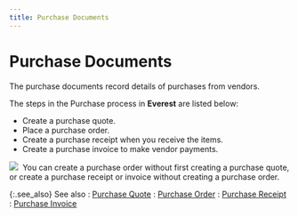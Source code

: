 ```yaml
---
title: Purchase Documents
---
```


# Purchase Documents


The purchase documents record details of purchases from vendors.


The steps in the Purchase process in **Everest**  are listed below:

- Create a purchase  quote.
- Place a purchase  order.
- Create a purchase  receipt when you receive the items.
- Create a purchase  invoice to make vendor payments.



![]({{site.bp_baseurl}}/img/note.gif)  You  can create a purchase order without first creating a purchase quote, or  create a purchase receipt or invoice without creating a purchase order.


{:.see_also}
See also
: [Purchase  Quote]({{site.bp_baseurl}}/docs/sys/purch/purchase_quote_businesss_process_in_everest_content.html)
: [Purchase  Order]({{site.bp_baseurl}}/docs/sys/purch/purchase_order_businesss_process_in_everest_content.html)
: [Purchase  Receipt]({{site.bp_baseurl}}/docs/sys/purch/purchase_receipt_businesss_process_in_everest_content.html)
: [Purchase Invoice]({{site.bp_baseurl}}/docs/sys/purch/purchase_invoice_bp.html)
